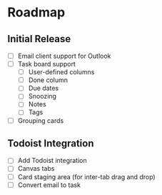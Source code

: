 # Roadmap
## Initial Release
- [ ] Email client support for Outlook
- [ ] Task board support
  - [ ] User-defined columns
  - [ ] Done column
  - [ ] Due dates
  - [ ] Snoozing
  - [ ] Notes
  - [ ] Tags
- [ ] Grouping cards

## Todoist Integration
- [ ] Add Todoist integration
- [ ] Canvas tabs
- [ ] Card staging area (for inter-tab drag and drop)
- [ ] Convert email to task

